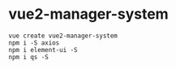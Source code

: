 # vue2-manager-system

```
vue create vue2-manager-system
npm i -S axios
npm i element-ui -S
npm i qs -S
```